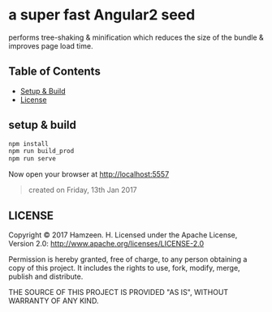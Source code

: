 # a super fast Angular2 seed #
performs tree-shaking & minification which reduces the size of the bundle & improves page load time.

## Table of Contents ##

- [Setup & Build](#setup--build)
- [License](#license)

## setup & build ##

```bash
npm install
npm run build_prod
npm run serve
```

Now open your browser at <http://localhost:5557>

>created on Friday, 13th Jan 2017

## LICENSE ##
Copyright © 2017 Hamzeen. H.
Licensed under the Apache License, Version 2.0: http://www.apache.org/licenses/LICENSE-2.0

Permission is hereby granted, free of charge, to any person
obtaining a copy of this project. It includes the rights to use,
fork, modify, merge, publish and distribute.

THE SOURCE OF THIS PROJECT IS PROVIDED "AS IS", WITHOUT WARRANTY OF ANY KIND.
